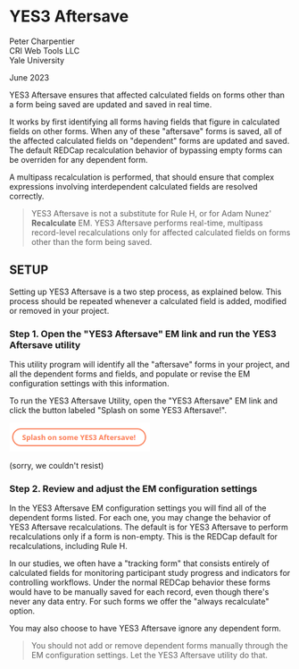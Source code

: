 # YES3 Aftersave

Peter Charpentier
<br>CRI Web Tools LLC
<br>Yale University

June 2023

YES3 Aftersave ensures that affected calculated fields on forms other than a form being saved are updated and saved in real time.

It works by first identifying all forms having fields that figure in calculated fields on other forms. When any of these "aftersave" forms is saved, all of the affected calculated fields on "dependent" forms are updated and saved. The default REDCap recalculation behavior of bypassing empty forms can be overriden for any dependent form.

A multipass recalculation is performed, that should ensure that complex expressions involving interdependent calculated fields are resolved correctly.

> YES3 Aftersave is not a substitute for Rule H, or for Adam Nunez' **Recalculate** EM. YES3 Aftersave performs real-time, multipass record-level recalculations only for affected calculated fields on forms other than the form being saved.

## SETUP

Setting up YES3 Aftersave is a two step process, as explained below. This process should be repeated whenever a calculated field is added, modified or removed in your project.

### Step 1. Open the "YES3 Aftersave" EM link and run the YES3 Aftersave utility

This utility program will identify all the "aftersave" forms in your project, and all the dependent forms and fields, and populate or revise the EM configuration settings with this information.

To run the YES3 Aftersave Utility, open the "YES3 Aftersave" EM link and click the button labeled "Splash on some YES3 Aftersave!".

![image of the button to run the YES3 Aftersave utility](./media/splash-on.png)

 (sorry, we couldn't resist)

### Step 2. Review and adjust the EM configuration settings

In the YES3 Aftersave EM configuration settings you will find all of the dependent forms listed. For each one, you may change the behavior of YES3 Aftersave recalculations. The default is for YES3 Aftersave to perform recalculations only if a form is non-empty. This is the REDCap default for recalculations, including Rule H. 

In our studies, we often have a "tracking form" that consists entirely of calculated fields for monitoring participant study progress and indicators for controlling workflows. Under the normal REDCap behavior these forms would have to be manually saved for each record, even though there's never any data entry. For such forms we offer the "always recalculate" option.

You may also choose to have YES3 Aftersave ignore any dependent form.

> You should not add or remove dependent forms manually through the EM configuration settings. Let the YES3 Aftersave utility do that.